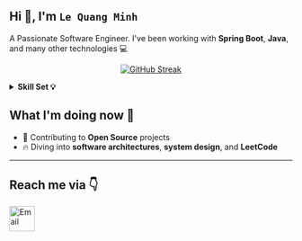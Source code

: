 <!-- Removed commented-out image section -->
<div align="start">
  
  
  <h2>Hi 👋, I'm <code>Le Quang Minh</code></h2>
  <p>A Passionate Software Engineer. I've been working with <strong>Spring Boot</strong>, <strong>Java</strong>, and many other technologies 💻</p>
</div>

<div align="center">
 
  <a href="https://git.io/streak-stats"><img src="https://streak-stats.demolab.com?user=minhniee" alt="GitHub Streak" /></a>
</div>

<details>
  <summary><b>Skill Set 💡</b></summary>
  <div align="center">
    <table>
      <tr>
        <th>Language</th>
        <td><code>Java</code>, <code>C#</code>, <code>Python</code></td>
      </tr>
      <tr>
        <th>Backend</th>
        <td><code>Spring Boot</code>, <code>ASP.NET</code></td>
      </tr>
      <tr>
        <th>Web</th>
        <td><code>ReactJS/NextJS</code></td>
      </tr>
      <tr>
        <th>Database</th>
        <td><code>MSSQL</code>, <code>MySQL</code></td>
      </tr>
      <!-- Uncommented "Others" section -->
<!--       <tr>
        <th>Others</th>
        <td><code>Firebase</code>, <code>Redis</code></td>
      </tr> -->
    </table>
  </div>
</details>

## What I'm doing now 👀

- 🎨 Contributing to <strong>Open Source</strong> projects
- 🔥 Diving into <strong>software architectures</strong>, <strong>system design</strong>, and <strong>LeetCode</strong>

---

## Reach me via 👇

<div style="display: flex; justify-content: flex-start;">
  <!-- GMAIL -->
  <a href="mailto:minhlqbth1912@gmail.com" title="Send Email" style="padding-right: 10px;">
    <img src="https://img.icons8.com/?size=100&id=P7UIlhbpWzZm&format=png&color=000000" width="45" alt="Email" />
  </a>
</div>
